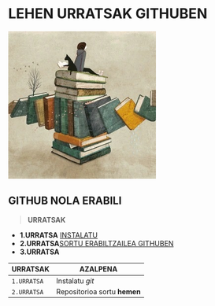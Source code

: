 # LEHEN URRATSAK GITHUBEN

![image](https://github.com/leirerodriguez/GITHUB/blob/main/ARGAZKIA_PORTADA.jpg)

## GITHUB NOLA ERABILI

> **URRATSAK**

* **1.URRATSA** [INSTALATU](https://github.com/leirerodriguez/GITHUB/blob/main/REPOSITORIOA%20SORTZEKO.txt)
* **2.URRATSA**[SORTU ERABILTZAILEA GITHUBEN](https://github.com/)
* **3.URRATSA**

| URRATSAK | AZALPENA |
| --- | --- |
| `1.URRATSA` | Instalatu *git* |
| `2.URRATSA` | Repositorioa sortu **hemen**|
